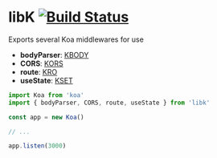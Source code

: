 # libK [![Build Status](https://travis-ci.org/rrdelaney/libk.svg?branch=master)](https://travis-ci.org/rrdelaney/libk)

Exports several Koa middlewares for use

* __bodyParser__: [KBODY](https://github.com/rrdelaney/KBODY)
* __CORS__: [KORS](https://github.com/rrdelaney/KORS)
* __route__: [KRO](https://github.com/rrdelaney/KRO)
* __useState__: [KSET](https://github.com/rrdelaney/KSET)

```js
import Koa from 'koa'
import { bodyParser, CORS, route, useState } from 'libk'

const app = new Koa()

// ...

app.listen(3000)
```
